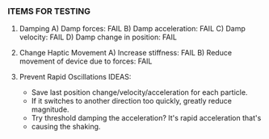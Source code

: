 ### ITEMS FOR TESTING

1. Damping
  A) Damp forces: FAIL
  B) Damp acceleration: FAIL
  C) Damp velocity: FAIL
  D) Damp change in position: FAIL

2. Change Haptic Movement
  A) Increase stiffness: FAIL
  B) Reduce movement of device due to forces: FAIL

3. Prevent Rapid Oscillations
  IDEAS:
    - Save last position change/velocity/acceleration for each particle.
    - If it switches to another direction too quickly, greatly reduce magnitude.
    - Try threshold damping the acceleration? It's rapid acceleration that's
    - causing the shaking.
